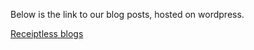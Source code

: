 ﻿

Below is the link to our blog posts, hosted on wordpress.

 [Receiptless blogs](https://receiptlessblog.wordpress.com/)
